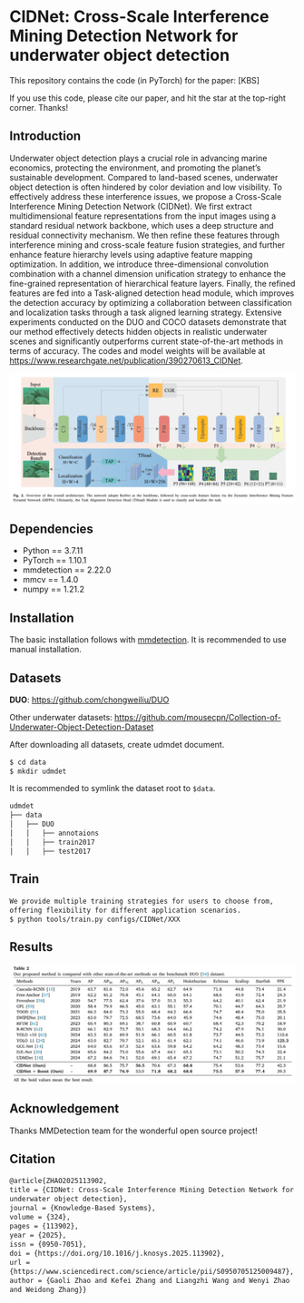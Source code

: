 # CIDNet: Cross-Scale Interference Mining Detection Network for underwater object detection

This repository contains the code (in PyTorch) for the paper: [KBS]

If you use this code, please cite our paper, and hit the star at the top-right corner. Thanks!
## Introduction
Underwater object detection plays a crucial role in advancing marine economics, protecting the environment, 
and promoting the planet’s sustainable development. Compared to land-based scenes, underwater object 
detection is often hindered by color deviation and low visibility. To effectively address these interference issues, 
we propose a Cross-Scale Interference Mining Detection Network (CIDNet). We first extract multidimensional 
feature representations from the input images using a standard residual network backbone, which uses a 
deep structure and residual connectivity mechanism. We then refine these features through interference 
mining and cross-scale feature fusion strategies, and further enhance feature hierarchy levels using adaptive 
feature mapping optimization. In addition, we introduce three-dimensional convolution combination with 
a channel dimension unification strategy to enhance the fine-grained representation of hierarchical feature 
layers. Finally, the refined features are fed into a Task-aligned detection head module, which improves the 
detection accuracy by optimizing a collaboration between classification and localization tasks through a task
aligned learning strategy. Extensive experiments conducted on the DUO and COCO datasets demonstrate that 
our method effectively detects hidden objects in realistic underwater scenes and significantly outperforms 
current state-of-the-art methods in terms of accuracy. The codes and model weights will be available at 
https://www.researchgate.net/publication/390270613_CIDNet.

![pipeline](./img/model.jpg)

## Dependencies

- Python == 3.7.11
- PyTorch == 1.10.1
- mmdetection == 2.22.0
- mmcv == 1.4.0
- numpy == 1.21.2

## Installation

The basic installation follows with [mmdetection](https://github.com/mousecpn/mmdetection/blob/master/docs/get_started.md). It is recommended to use manual installation. 

## Datasets

**DUO**: https://github.com/chongweiliu/DUO


Other underwater datasets: https://github.com/mousecpn/Collection-of-Underwater-Object-Detection-Dataset

After downloading all datasets, create udmdet document.

```
$ cd data
$ mkdir udmdet
```

It is recommended to symlink the dataset root to `$data`.

```
udmdet
├── data
│   ├── DUO
│   │   ├── annotaions
│   │   ├── train2017
│   │   ├── test2017
```


## Train

```
We provide multiple training strategies for users to choose from, offering flexibility for different application scenarios.
$ python tools/train.py configs/CIDNet/XXX
```


## Results

![pipeline](./img/result.jpg)



## Acknowledgement

Thanks MMDetection team for the wonderful open source project!

## Citation

```
@article{ZHAO2025113902,
title = {CIDNet: Cross-Scale Interference Mining Detection Network for underwater object detection},
journal = {Knowledge-Based Systems},
volume = {324},
pages = {113902},
year = {2025},
issn = {0950-7051},
doi = {https://doi.org/10.1016/j.knosys.2025.113902},
url = {https://www.sciencedirect.com/science/article/pii/S0950705125009487},
author = {Gaoli Zhao and Kefei Zhang and Liangzhi Wang and Wenyi Zhao and Weidong Zhang}}
```

